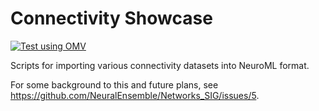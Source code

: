 # Connectivity Showcase

[![Test using OMV](https://github.com/OpenSourceBrain/ConnectivityShowcase/actions/workflows/omv-ci.yml/badge.svg)](https://github.com/OpenSourceBrain/ConnectivityShowcase/actions/workflows/omv-ci.yml)

Scripts for importing various connectivity datasets into NeuroML format.

For some background to this and future plans, see https://github.com/NeuralEnsemble/Networks_SIG/issues/5.
